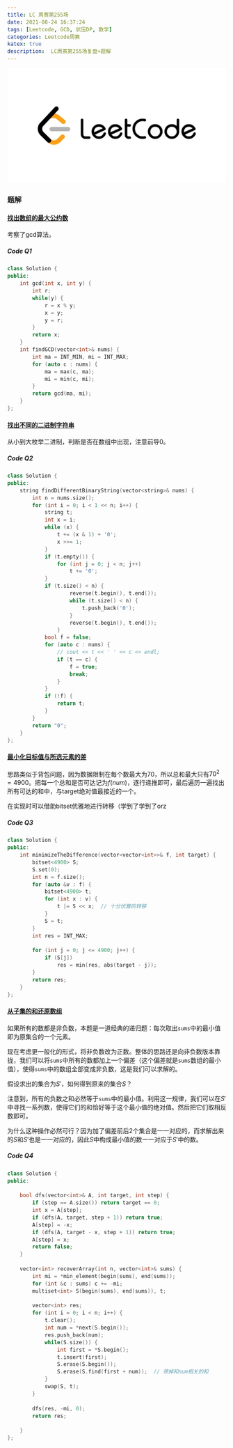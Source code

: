 ```yaml
---
title: LC 周赛第255场
date: 2021-08-24 16:37:24
tags: [Leetcode, GCD, 状压DP, 数学]
categories: Leetcode周赛
katex: true
description:  LC周赛第255场复盘+题解
---
```


![LC](/images/Leetcode.jpg)

<!--more-->

###  **题解**

#### [找出数组的最大公约数](https://leetcode-cn.com/problems/find-greatest-common-divisor-of-array/)
考察了gcd算法。

##### **Code Q1**
```cpp
class Solution {
public:
    int gcd(int x, int y) {
        int r;
        while(y) {
            r = x % y;
            x = y;
            y = r;
        }
        return x;
    }
    int findGCD(vector<int>& nums) {
        int ma = INT_MIN, mi = INT_MAX;
        for (auto c : nums) {
            ma = max(c, ma);
            mi = min(c, mi);
        }
        return gcd(ma, mi);
    }
};
```

#### [找出不同的二进制字符串](https://leetcode-cn.com/problems/find-unique-binary-string/)
从小到大枚举二进制，判断是否在数组中出现，注意前导0。

##### **Code Q2**

```cpp
class Solution {
public:
    string findDifferentBinaryString(vector<string>& nums) {
        int n = nums.size();
        for (int i = 0; i < 1 << n; i++) {
            string t;
            int x = i;
            while (x) {
                t += (x & 1) + '0';
                x >>= 1;
            }
            if (t.empty()) {
                for (int j = 0; j < n; j++)
                    t += '0';
            }
            if (t.size() < n) {
                    reverse(t.begin(), t.end());
                    while (t.size() < n) {
                        t.push_back('0');
                    }
                    reverse(t.begin(), t.end());
                }
            bool f = false;
            for (auto c : nums) {
                // cout << t << ' ' << c << endl;
                if (t == c) { 
                    f = true;
                    break;
                }
            }
            if (!f) {
                return t;
            }
        } 
        return "0";
    }
};

```
#### [最小化目标值与所选元素的差](https://leetcode-cn.com/problems/minimize-the-difference-between-target-and-chosen-elements/)
思路类似于背包问题，因为数据限制在每个数最大为70，所以总和最大只有$70^2 = 4900$。把每一个总和是否可达记为$f(num)$，逐行递推即可，最后遍历一遍找出所有可达的和中，与target绝对值最接近的一个。

在实现时可以借助bitset优雅地进行转移（学到了学到了orz

##### **Code Q3**

```cpp
class Solution {
public:
    int minimizeTheDifference(vector<vector<int>>& f, int target) {
        bitset<4900> S;
        S.set(0);
        int n = f.size();
        for (auto &v : f) {
            bitset<4900> t;
            for (int x : v) {
                t |= S << x;  // 十分优雅的转移
            }
            S = t;
        }
        int res = INT_MAX;
        
        for (int j = 0; j <= 4900; j++) {
            if (S[j])
                res = min(res, abs(target - j));
        }
        return res;
    }
};
```
#### [从子集的和还原数组](https://leetcode-cn.com/problems/find-array-given-subset-sums/)
如果所有的数都是非负数，本题是一道经典的递归题：每次取出`sums`中的最小值即为原集合的一个元素。

现在考虑更一般化的形式，将非负数改为正数。整体的思路还是向非负数版本靠拢，我们可以将`sums`中所有的数都加上一个偏差（这个偏差就是`sums`数组的最小值），使得`sums`中的数组全部变成非负数，这是我们可以求解的。

假设求出的集合为$S'$，如何得到原来的集合$S$？

注意到，所有的负数之和必然等于`sums`中的最小值。利用这一规律，我们可以在$S'$中寻找一系列数，使得它们的和恰好等于这个最小值的绝对值。然后把它们取相反数即可。

为什么这种操作必然可行？因为加了偏差前后2个集合是一一对应的，而求解出来的$S$和$S'$也是一一对应的，因此$S$中构成最小值的数一一对应于$S'$中的数。

##### **Code Q4**
```cpp
class Solution {
public:
    
    bool dfs(vector<int>& A, int target, int step) {
        if (step == A.size()) return target == 0;
        int x = A[step];
        if (dfs(A, target, step + 1)) return true;
        A[step] = -x;
        if (dfs(A, target - x, step + 1)) return true;
        A[step] = x;
        return false;
    }
    
    vector<int> recoverArray(int n, vector<int>& sums) {
        int mi = *min_element(begin(sums), end(sums));
        for (int &c : sums) c += -mi;
        multiset<int> S(begin(sums), end(sums)), t;
        
        vector<int> res;
        for (int i = 0; i < n; i++) {
            t.clear();
            int num = *next(S.begin());
            res.push_back(num);
            while(S.size()) {
                int first = *S.begin();
                t.insert(first);
                S.erase(S.begin());
                S.erase(S.find(first + num));  // 筛掉和num相关的和
            }
            swap(S, t);
        }
        
        dfs(res, -mi, 0);
        return res;
        
    }
};
```